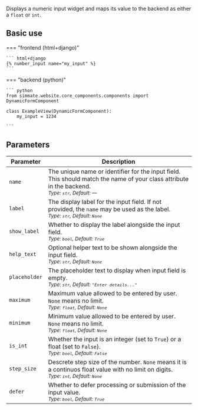 
Displays a numeric input widget and maps its value to the backend as either a `float` or `int`.

## Basic use

=== "frontend (html+django)"

    ``` html+django
    {% number_input name="my_input" %}
    ```

=== "backend (python)"

    ``` python
    from simmate.website.core_components.components import DynamicFormComponent

    class ExampleView(DynamicFormComponent):
        my_input = 1234
 
    ```

## Parameters

| Parameter     | Description                                                                                                                                                       |
| ------------- | ----------------------------------------------------------------------------------------------------------------------------------------------------------------- |
| `name`        | The unique name or identifier for the input field. This should match the name of your class attribute in the backend.<br><small>*Type: `str`, Default: —*</small> |
| `label`       | The display label for the input field. If not provided, the `name` may be used as the label.<br><small>*Type: `str`, Default: `None`*</small>                     |
| `show_label`  | Whether to display the label alongside the input field.<br><small>*Type: `bool`, Default: `True`*</small>                                                         |
| `help_text`   | Optional helper text to be shown alongside the input field.<br><small>*Type: `str`, Default: `None`*</small>                                                      |
| `placeholder` | The placeholder text to display when input field is empty.<br><small>*Type: `str`, Default: `"Enter details..."`*</small>                                         |
| `maximum`     | Maximum value allowed to be entered by user. `None` means no limit. <br><small>*Type: `float`, Default: `None`*</small>                                           |
| `minimum`     | Minimum value allowed to be entered by user. `None` means no limit. <br><small>*Type: `float`, Default: `None`*</small>                                           |
| `is_int`      | Whether the input is an integer (set to `True`) or a float (set to `False`). <br><small>*Type: `bool`, Default: `False`*</small>                                  |
| `step_size`   | Descrete step size of the number. `None` means it is a continuos float value with no limit on digits. <br><small>*Type: `int`, Default: `None`*</small>           |
| `defer`       | Whether to defer processing or submission of the input value.<br><small>*Type: `bool`, Default: `True`*</small>                                                   |
